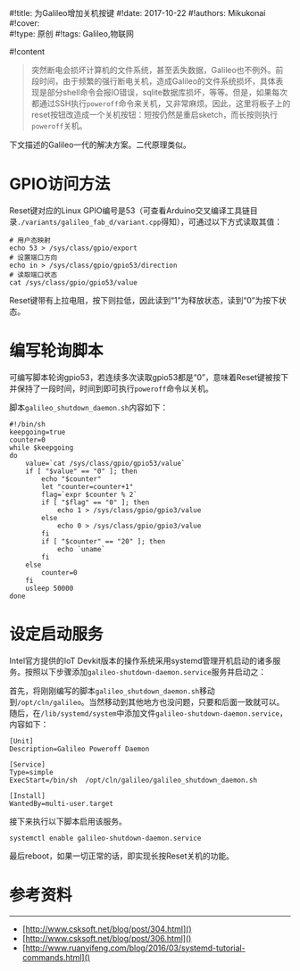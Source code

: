 
#!title:    为Galileo增加关机按键
#!date:     2017-10-22
#!authors:  Mikukonai
#!cover:    
#!type:     原创
#!tags:     Galileo,物联网

#!content

> 突然断电会损坏计算机的文件系统，甚至丢失数据，Galileo也不例外。前段时间，由于频繁的强行断电关机，造成Galileo的文件系统损坏，具体表现是部分shell命令会报IO错误，sqlite数据库损坏，等等。但是，如果每次都通过SSH执行`poweroff`命令来关机，又非常麻烦。因此，这里将板子上的reset按钮改造成一个关机按钮：短按仍然是重启sketch，而长按则执行`poweroff`关机。

下文描述的Galileo一代的解决方案。二代原理类似。

# GPIO访问方法

Reset键对应的Linux GPIO编号是53（可查看Arduino交叉编译工具链目录`./variants/galileo_fab_d/variant.cpp`得知），可通过以下方式读取其值：

```
# 用户态映射
echo 53 > /sys/class/gpio/export
# 设置端口方向
echo in > /sys/class/gpio/gpio53/direction
# 读取端口状态
cat /sys/class/gpio/gpio53/value
```

Reset键带有上拉电阻，按下则拉低，因此读到“1”为释放状态，读到“0”为按下状态。

# 编写轮询脚本

可编写脚本轮询gpio53，若连续多次读取gpio53都是“0”，意味着Reset键被按下并保持了一段时间，时间到即可执行`poweroff`命令以关机。

脚本`galileo_shutdown_daemon.sh`内容如下：

```
#!/bin/sh
keepgoing=true
counter=0
while $keepgoing
do
	value=`cat /sys/class/gpio/gpio53/value`
	if [ "$value" == "0" ]; then
		echo "$counter"
		let "counter=counter+1"
		flag=`expr $counter % 2`
		if [ "$flag" == "0" ]; then
			echo 1 > /sys/class/gpio/gpio3/value
		else
			echo 0 > /sys/class/gpio/gpio3/value
		fi
		if [ "$counter" == "20" ]; then
			echo `uname`
		fi
	else
		counter=0
	fi
	usleep 50000
done
```

# 设定启动服务

Intel官方提供的IoT Devkit版本的操作系统采用systemd管理开机启动的诸多服务。按照以下步骤添加`galileo-shutdown-daemon.service`服务并启动之：

首先，将刚刚编写的脚本`galileo_shutdown_daemon.sh`移动到`/opt/cln/galileo`。当然移动到其他地方也没问题，只要和后面一致就可以。随后，在`/lib/systemd/system`中添加文件`galileo-shutdown-daemon.service`，内容如下：

```
[Unit]
Description=Galileo Poweroff Daemon

[Service]
Type=simple
ExecStart=/bin/sh  /opt/cln/galileo/galileo_shutdown_daemon.sh

[Install]
WantedBy=multi-user.target
```

接下来执行以下脚本启用该服务。

```
systemctl enable galileo-shutdown-daemon.service
```

最后reboot，如果一切正常的话，即实现长按Reset关机的功能。

# 参考资料

---

+ [http://www.csksoft.net/blog/post/304.html]()
+ [http://www.csksoft.net/blog/post/306.html]()
+ [http://www.ruanyifeng.com/blog/2016/03/systemd-tutorial-commands.html]()


